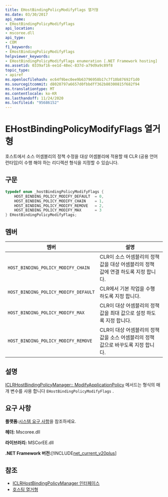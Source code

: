```yaml
---
title: EHostBindingPolicyModifyFlags 열거형
ms.date: 03/30/2017
api_name:
- EHostBindingPolicyModifyFlags
api_location:
- mscoree.dll
api_type:
- COM
f1_keywords:
- EHostBindingPolicyModifyFlags
helpviewer_keywords:
- EHostBindingPolicyModifyFlags enumeration [.NET Framework hosting]
ms.assetid: 0339af16-ee1d-48ec-837d-a79d9a9c89f8
topic_type:
- apiref
ms.openlocfilehash: ec64f9bec0ee9b63796958b17c7f10b87692f1d0
ms.sourcegitcommit: d8020797a6657d0fbbdff362b80300815f682f94
ms.translationtype: MT
ms.contentlocale: ko-KR
ms.lasthandoff: 11/24/2020
ms.locfileid: "95686152"
---
```

# <a name="ehostbindingpolicymodifyflags-enumeration"></a>EHostBindingPolicyModifyFlags 열거형

호스트에서 소스 어셈블리의 정책 수정을 대상 어셈블리에 적용할 때 CLR (공용 언어 런타임)이 수행 해야 하는 리디렉션 형식을 지정할 수 있습니다.  
  
## <a name="syntax"></a>구문  
  
```cpp  
typedef enum _hostBindingPolicyModifyFlags {  
    HOST_BINDING_POLICY_MODIFY_DEFAULT  = 0,  
    HOST_BINDING_POLICY_MODIFY_CHAIN    = 1,  
    HOST_BINDING_POLICY_MODIFY_REMOVE   = 2,  
    HOST_BINDING_POLICY_MODIFY_MAX      = 3  
} EHostBindingPolicyModifyFlags;  
```  
  
## <a name="members"></a>멤버  
  
|멤버|설명|  
|------------|-----------------|  
|`HOST_BINDING_POLICY_MODIFY_CHAIN`|CLR이 소스 어셈블리의 정책 값을 대상 어셈블리의 정책 값에 연결 하도록 지정 합니다.|  
|`HOST_BINDING_POLICY_MODIFY_DEFAULT`|CLR에서 기본 작업을 수행 하도록 지정 합니다.|  
|`HOST_BINDING_POLICY_MODIFY_MAX`|CLR이 대상 어셈블리의 정책 값을 최대 값으로 설정 하도록 지정 합니다.|  
|`HOST_BINDING_POLICY_MODIFY_REMOVE`|CLR이 대상 어셈블리의 정책 값을 소스 어셈블리의 정책 값으로 바꾸도록 지정 합니다.|  
  
## <a name="remarks"></a>설명  

 [ICLRHostBindingPolicyManager:: ModifyApplicationPolicy](iclrhostbindingpolicymanager-modifyapplicationpolicy-method.md) 메서드는 형식의 매개 변수를 사용 합니다 `EHostBindingPolicyModifyFlags` .  
  
## <a name="requirements"></a>요구 사항  

 **플랫폼:**[시스템 요구 사항](../../get-started/system-requirements.md)을 참조하세요.  
  
 **헤더:** Mscoree.dll  
  
 **라이브러리:** MSCorEE.dll  
  
 **.NET Framework 버전:**[!INCLUDE[net_current_v20plus](../../../../includes/net-current-v20plus-md.md)]  
  
## <a name="see-also"></a>참조

- [ICLRHostBindingPolicyManager 인터페이스](iclrhostbindingpolicymanager-interface.md)
- [호스팅 열거형](hosting-enumerations.md)
